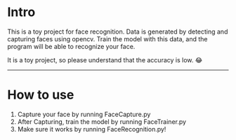 # Intro

This is a toy project for face recognition.
Data is generated by detecting and capturing faces using opencv. Train the model with this data, and the program will be able to recognize your face.

It is a toy project, so please understand that the accuracy is low. 😂

---
# How to use
1. Capture your face by running FaceCapture.py
2. After Capturing, train the model by running FaceTrainer.py
3. Make sure it works by running FaceRecognition.py!
